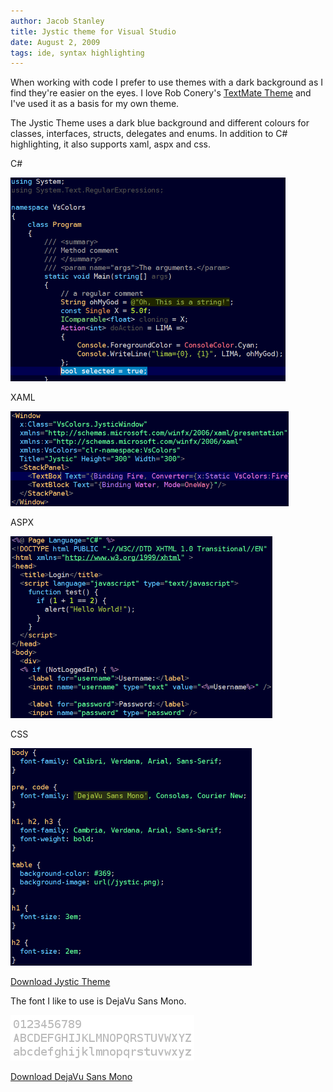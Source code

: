 ```yaml
---
author: Jacob Stanley
title: Jystic theme for Visual Studio
date: August 2, 2009
tags: ide, syntax highlighting
---
```


When working with code I prefer to use themes with a dark background as
I find they're easier on the eyes. I love Rob Conery's [TextMate
Theme](http://blog.wekeroad.com/blog/textmate-theme-for-visual-studio-take-2)
and I've used it as a basis for my own theme.

The Jystic Theme uses a dark blue background and different colours for
classes, interfaces, structs, delegates and enums. In addition to C#
highlighting, it also supports xaml, aspx and css.

C#

<a href="/img/jystic-theme-csharp.png"><img title="Jystic Theme C#"
src="/img/jystic-theme-csharp.png" alt="Jystic Theme C#" width="440"
/></a>

XAML

<a href="/img/jystic-theme-xaml.png"><img title="Jystic Theme Xaml"
src="/img/jystic-theme-xaml.png" alt="Jystic Theme Xaml" width="445"
/></a>

ASPX

<a href="/img/jystic-theme-aspx.png"><img title="Jystic Theme Aspx"
src="/img/jystic-theme-aspx.png" alt="Jystic Theme Aspx" width="419"
/></a>

CSS

<a href="/img/jystic-theme-css.png"><img title="Jystic Theme Css"
src="/img/jystic-theme-css.png" alt="Jystic Theme Css" width="386"
/></a>

<a title="Download Jystic Theme"
href="/files/jystic.vssettings">Download Jystic Theme</a>

The font I like to use is DejaVu Sans Mono.

<a href="/img/dejavu-sans-mono.png"><img class="alignnone size-full
wp-image-81" title="DejaVu Sans Mono" src="/img/dejavu-sans-mono.png"
alt="DejaVu Sans Mono" width="294" /></a>

<a href="http://dejavu-fonts.org/wiki/index.php?title=Download">Download
DejaVu Sans Mono</a>

